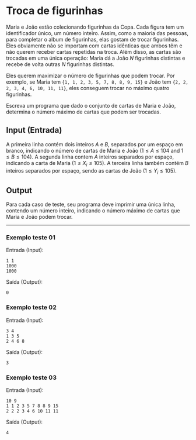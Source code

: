 # Troca de figurinhas

Maria e João estão colecionando figurinhas da Copa. Cada figura tem um identificador único, um número inteiro. Assim, como a maioria das pessoas, para completar o album de figurinhas, elas gostam de trocar figurinhas. Eles obviamente não se importam com cartas idênticas que ambos têm e não querem receber cartas repetidas na troca. Além disso, as cartas são trocadas em uma única operação: Maria dá a João $N$ figurinhas distintas e recebe de volta outras $N$ figurinhas distintas.

Eles querem maximizar o número de figurinhas que podem trocar. Por exemplo, se Maria tem `{1, 1, 2, 3, 5, 7, 8, 8, 9, 15}` e João tem `{2, 2, 2, 3, 4, 6, 10, 11, 11}`, eles conseguem trocar no máximo quatro figurinhas.

Escreva um programa que dado o conjunto de cartas de Maria e João, determina o número máximo de cartas que podem ser trocadas.


## Input (Entrada)

A primeira linha contém dois inteiros $A$ e $B$, separados por um espaço em branco, indicando o número de cartas de Maria e João $(1 ≤ A ≤ 104$ and $1 ≤ B ≤ 104)$. A segunda linha contem $A$ inteiros separados por espaço, indicando a carta de Maria $(1 ≤ X_i ≤ 105)$. A terceira linha também contém $B$ inteiros separados por espaço, sendo as cartas de João $(1 ≤ Y_i ≤ 105)$.

## Output

Para cada caso de teste, seu programa deve imprimir uma única linha, contendo um número inteiro, indicando o número máximo de cartas que Maria e João podem trocar.


---


### Exemplo teste 01


Entrada (Input):
```
1 1
1000
1000
```

Saída (Output):
```
0
```

### Exemplo teste 02

Entrada (Input):
```
3 4
1 3 5
2 4 6 8
```

Saída (Output):
```
3
```

### Exemplo teste 03

Entrada (Input):
```
10 9
1 1 2 3 5 7 8 8 9 15
2 2 2 3 4 6 10 11 11
```

Saída (Output):
```
4
```
